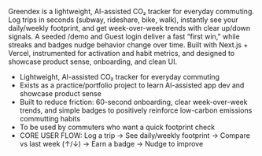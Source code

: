 Greendex is a lightweight, AI-assisted CO₂ tracker for everyday commuting. Log trips in seconds (subway, rideshare, bike, walk), instantly see your daily/weekly footprint, and get week-over-week trends with clear up/down signals. A seeded /demo and Guest login deliver a fast “first win,” while streaks and badges nudge behavior change over time. Built with Next.js + Vercel, instrumented for activation and habit metrics, and designed to showcase product sense, onboarding, and clean UI.

- Lightweight, AI-assisted CO₂ tracker for everyday commuting
- Exists as a practice/portfolio project to learn AI-assisted app dev and showcase product sense
- Built to reduce friction: 60-second onboarding, clear week-over-week trends, and simple badges to positively reinforce low-carbon emissions commutting habits
- To be used by commuters who want a quick footprint check
- CORE USER FLOW: Log a trip → See daily/weekly footprint → Compare vs last week (↑/↓) → Earn a badge → Nudge to improve
